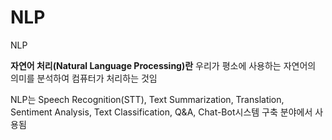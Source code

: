 # NLP
NLP

**자연어 처리(Natural Language Processing)란** 우리가 평소에 사용하는 자연어의 의미를 분석하여 컴퓨터가 처리하는 것임

NLP는 Speech Recognition(STT), Text Summarization, Translation, Sentiment Analysis, Text Classification, Q&A, Chat-Bot시스템 구축 분야에서 사용됨

